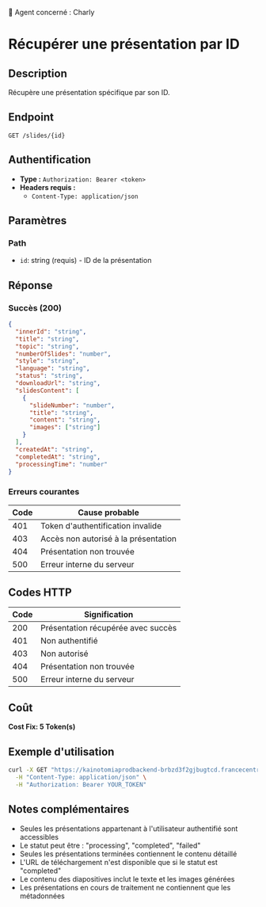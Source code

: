 🧠 Agent concerné : Charly
# Récupérer une présentation par ID

## Description
Récupère une présentation spécifique par son ID.

## Endpoint
```
GET /slides/{id}
```

## Authentification
- **Type :** `Authorization: Bearer <token>`
- **Headers requis :**
  - `Content-Type: application/json`

## Paramètres

### Path
- `id`: string (requis) - ID de la présentation

## Réponse

### Succès (200)
```json
{
  "innerId": "string",
  "title": "string",
  "topic": "string",
  "numberOfSlides": "number",
  "style": "string",
  "language": "string",
  "status": "string",
  "downloadUrl": "string",
  "slidesContent": [
    {
      "slideNumber": "number",
      "title": "string",
      "content": "string",
      "images": ["string"]
    }
  ],
  "createdAt": "string",
  "completedAt": "string",
  "processingTime": "number"
}
```

### Erreurs courantes

| Code | Cause probable |
|------|----------------|
| 401 | Token d'authentification invalide |
| 403 | Accès non autorisé à la présentation |
| 404 | Présentation non trouvée |
| 500 | Erreur interne du serveur |

## Codes HTTP

| Code | Signification |
|------|---------------|
| 200 | Présentation récupérée avec succès |
| 401 | Non authentifié |
| 403 | Non autorisé |
| 404 | Présentation non trouvée |
| 500 | Erreur interne du serveur |

## Coût
**Cost Fix: 5 Token(s)**

## Exemple d'utilisation

```bash
curl -X GET "https://kainotomiaprodbackend-brbzd3f2gjbugtcd.francecentral-01.azurewebsites.net/slides/slides-123456" \
  -H "Content-Type: application/json" \
  -H "Authorization: Bearer YOUR_TOKEN"
```

## Notes complémentaires
- Seules les présentations appartenant à l'utilisateur authentifié sont accessibles
- Le statut peut être : "processing", "completed", "failed"
- Seules les présentations terminées contiennent le contenu détaillé
- L'URL de téléchargement n'est disponible que si le statut est "completed"
- Le contenu des diapositives inclut le texte et les images générées
- Les présentations en cours de traitement ne contiennent que les métadonnées 